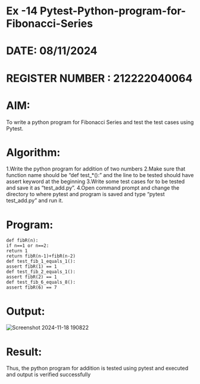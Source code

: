 # Ex -14 Pytest-Python-program-for-Fibonacci-Series
# DATE: 08/11/2024
# REGISTER NUMBER : 212222040064
# AIM:
To write a python program for Fibonacci Series and test the test cases using Pytest.
# Algorithm:
1.Write the python program for addition of two numbers 2.Make sure that function name should
be “def test_*():” and the line to be tested should have assert keyword at the beginning 3.Write
some test cases for to be tested and save it as “test_add.py”. 4.Open command prompt and change
the directory to where pytest and program is saved and type “pytest test_add.py” and run it.
# Program:
```
def fibR(n):
if n==1 or n==2:
return 1
return fibR(n-1)+fibR(n-2)
def test_fib_1_equals_1():
assert fibR(1) == 1
def test_fib_2_equals_1():
assert fibR(2) == 1
def test_fib_6_equals_8():
assert fibR(6) == 7
```
# Output:
![Screenshot 2024-11-18 190822](https://github.com/user-attachments/assets/f08266e5-82c0-43a0-a6f2-8f68a1634c00)
# Result:
Thus, the python program for addition is tested using pytest and executed and output is verified
successfully



